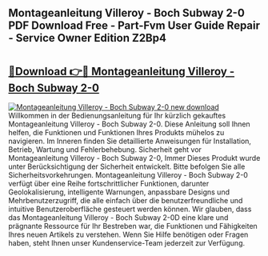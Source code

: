 ## Montageanleitung Villeroy - Boch Subway 2-0 PDF Download Free - Part-Fvm User Guide Repair - Service Owner Edition Z2Bp4

# <h2><a href="http://df7y8q.blite.top/?on=Montageanleitung+Villeroy+-+Boch+Subway+2-0">🔗Download 👉🔴 Montageanleitung Villeroy - Boch Subway 2-0</a></h2>

[![Montageanleitung Villeroy - Boch Subway 2-0 new download](https://i.imgur.com/lujVjoI.png)](http://df7y8q.blite.top/?on=Montageanleitung+Villeroy+-+Boch+Subway+2-0)
Willkommen in der Bedienungsanleitung für Ihr kürzlich gekauftes Montageanleitung Villeroy - Boch Subway 2-0. Diese Anleitung soll Ihnen helfen, die Funktionen und Funktionen Ihres Produkts mühelos zu navigieren. Im Inneren finden Sie detaillierte Anweisungen für Installation, Betrieb, Wartung und Fehlerbehebung. Sicherheit geht vor Montageanleitung Villeroy - Boch Subway 2-0, Immer Dieses Produkt wurde unter Berücksichtigung der Sicherheit entwickelt. Bitte befolgen Sie alle Sicherheitsvorkehrungen. Montageanleitung Villeroy - Boch Subway 2-0 verfügt über eine Reihe fortschrittlicher Funktionen, darunter Geolokalisierung, intelligente Warnungen, anpassbare Designs und Mehrbenutzerzugriff, die alle einfach über die benutzerfreundliche und intuitive Benutzeroberfläche gesteuert werden können. Wir glauben, dass das Montageanleitung Villeroy - Boch Subway 2-0D eine klare und prägnante Ressource für Ihr Bestreben war, die Funktionen und Fähigkeiten Ihres neuen Artikels zu verstehen. Wenn Sie Hilfe benötigen oder Fragen haben, steht Ihnen unser Kundenservice-Team jederzeit zur Verfügung.
